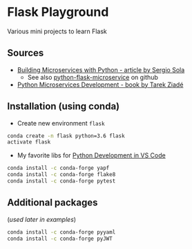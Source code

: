 # Flask Playground

Various mini projects to learn Flask

## Sources

- [Building Microservices with Python - article by Sergio Sola](https://medium.com/@ssola/building-microservices-with-python-part-i-5240a8dcc2fb)
    - See also [python-flask-microservice](https://github.com/ssola/python-flask-microservice) on github
- [Python Microservices Development - book by Tarek Ziadé](https://www.safaribooksonline.com/library/view/python-microservices-development/9781785881114/)

## Installation (using conda)

- Create new environment `flask`

``` bash
conda create -n flask python=3.6 flask
activate flask
```

- My favorite libs for [Python Development in VS Code](https://github.com/pavelsuk/vscode_how2)

``` bash
conda install -c conda-forge yapf
conda install -c conda-forge flake8
conda install -c conda-forge pytest
```

## Additional packages

(*used later in examples*)

``` bash
conda install -c conda-forge pyyaml
conda install -c conda-forge pyJWT

```